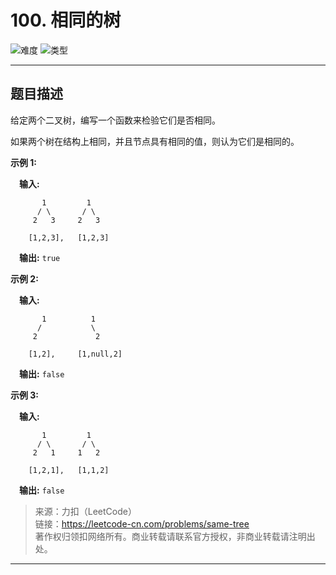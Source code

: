 # 100. 相同的树

![难度](https://img.shields.io/badge/难度-简单-5cb85c.svg?logo=leetcode&style=flat)  ![类型](https://img.shields.io/badge/类型-二叉树,递归-violet.svg?style=flat)

---

## 题目描述

给定两个二叉树，编写一个函数来检验它们是否相同。

如果两个树在结构上相同，并且节点具有相同的值，则认为它们是相同的。

**示例 1:**

&emsp;**输入:**

```
       1         1
      / \       / \
     2   3     2   3
  
    [1,2,3],   [1,2,3]
```

&emsp;**输出:** `true`

**示例 2:**

&emsp;**输入:**

```
       1          1
      /           \
     2             2

    [1,2],     [1,null,2]
```

&emsp;**输出:** `false`

**示例 3:**

&emsp;**输入:**

```
       1         1
      / \       / \
     2   1     1   2

    [1,2,1],   [1,1,2]
```

&emsp;**输出:** `false`

> 来源：力扣（LeetCode）  
> 链接：https://leetcode-cn.com/problems/same-tree  
> 著作权归领扣网络所有。商业转载请联系官方授权，非商业转载请注明出处。  

---

